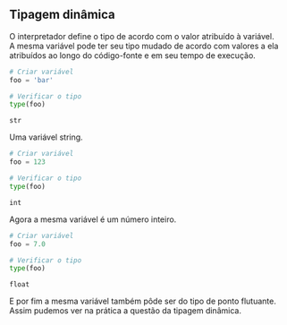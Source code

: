 ## Tipagem dinâmica

O interpretador define o tipo de acordo com o valor atribuído à variável.  
A mesma variável pode ter seu tipo mudado de acordo com valores a ela
atribuídos ao longo do código-fonte e em seu tempo de execução.

```python
# Criar variável
foo = 'bar'

# Verificar o tipo
type(foo)
```

```
str
```
Uma variável string.

```python
# Criar variável
foo = 123

# Verificar o tipo
type(foo)
```

```
int
```
Agora a mesma variável é um número inteiro.


```python
# Criar variável
foo = 7.0

# Verificar o tipo
type(foo)
```

```
float
```

E por fim a mesma variável também pôde ser do tipo de ponto flutuante.  
Assim pudemos ver na prática a questão da tipagem dinâmica.
